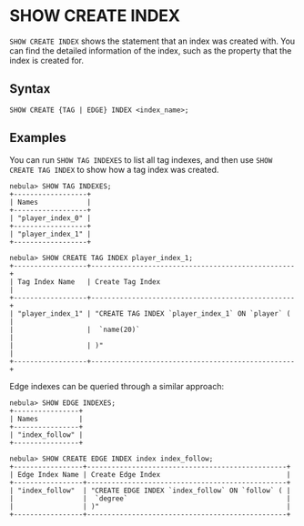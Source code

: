 # SHOW CREATE INDEX

`SHOW CREATE INDEX` shows the statement that an index was created with. You can find the detailed information of the index, such as the property that the index is created for.

## Syntax

```ngql
SHOW CREATE {TAG | EDGE} INDEX <index_name>;
```

## Examples

You can run `SHOW TAG INDEXES` to list all tag indexes, and then use `SHOW CREATE TAG INDEX` to show how a tag index was created.

```ngql
nebula> SHOW TAG INDEXES;
+------------------+
| Names            |
+------------------+
| "player_index_0" |
+------------------+
| "player_index_1" |
+------------------+

nebula> SHOW CREATE TAG INDEX player_index_1;
+------------------+--------------------------------------------------+
| Tag Index Name   | Create Tag Index                                 |
+------------------+--------------------------------------------------+
| "player_index_1" | "CREATE TAG INDEX `player_index_1` ON `player` ( |
|                  |  `name(20)`                                      |
|                  | )"                                               |
+------------------+--------------------------------------------------+
```

Edge indexes can be queried through a similar approach:

```ngql
nebula> SHOW EDGE INDEXES;
+----------------+
| Names          |
+----------------+
| "index_follow" |
+----------------+

nebula> SHOW CREATE EDGE INDEX index index_follow;
+-----------------+-------------------------------------------------+
| Edge Index Name | Create Edge Index                               |
+-----------------+-------------------------------------------------+
| "index_follow"  | "CREATE EDGE INDEX `index_follow` ON `follow` ( |
|                 |  `degree`                                       |
|                 | )"                                              |
+-----------------+-------------------------------------------------+
```
